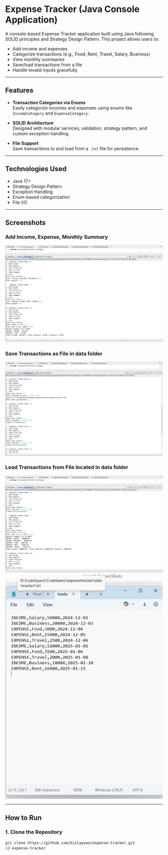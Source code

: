 # Expense Tracker (Java Console Application)

A console-based Expense Tracker application built using Java following SOLID principles and Strategy Design Pattern. This project allows users to:

- Add income and expenses  
- Categorize transactions (e.g., Food, Rent, Travel, Salary, Business)  
- View monthly summaries  
- Save/load transactions from a file  
- Handle invalid inputs gracefully

---

## Features

- **Transaction Categories via Enums**  
  Easily categorize incomes and expenses using enums like `IncomeCategory` and `ExpenseCategory`.

- **SOLID Architecture**  
  Designed with modular services, validation, strategy pattern, and custom exception handling.

- **File Support**  
  Save transactions to and load from a `.txt` file for persistence.

---

## Technologies Used

- Java 17+
- Strategy Design Pattern
- Exception Handling
- Enum-based categorization
- File I/O

---
## Screenshots

### Add Income, Expense, Monthly Summary
![Add Icome, Expense, Monthly Summary](transactions.png)

### Save Transactions as File in data folder
![Save as file](Save_as_file.png)

### Load Transactions from File located in data folder
![Load tracker1.txt file](load_tracker1_file.png)
![tracker1.txt file](tracker1_txt_file.png)

---
##  How to Run

### 1. Clone the Repository

```bash
git clone https://github.com/kislayuwu/expense-tracker.git
cd expense-tracker
